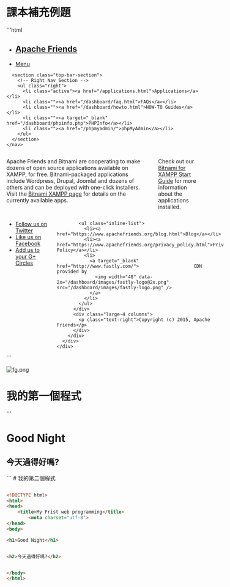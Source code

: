 # 課本補充例題

'''html
<!DOCTYPE html PUBLIC "-//W3C//DTD XHTML 1.0 Transitional//EN" "http://www.w3.org/TR/xhtml1/DTD/xhtml1-transitional.dtd">
<html xmlns="http://www.w3.org/1999/xhtml">
<head>
<meta http-equiv="Content-Type" content="text/html; charset=utf-8" />
  <title>Bitnami: Open Source. Simplified</title>
  <link href="bitnami.css" media="all" rel="Stylesheet" type="text/css" /> 
  <link href="/dashboard/stylesheets/all.css" rel="stylesheet" type="text/css" />
</head>
<body>
  <div class="contain-to-grid">
    <nav class="top-bar" data-topbar>
      <ul class="title-area">
        <li class="name">
          <h1><a href="/dashboard/index.html">Apache Friends</a></h1>
        </li>
        <li class="toggle-topbar menu-icon">
          <a href="#">
            <span>Menu</span>
          </a>
        </li>
      </ul>

      <section class="top-bar-section">
        <!-- Right Nav Section -->
        <ul class="right">
          <li class="active"><a href="/applications.html">Applications</a></li>
          <li class=""><a href="/dashboard/faq.html">FAQs</a></li>
          <li class=""><a href="/dashboard/howto.html">HOW-TO Guides</a></li>
          <li class=""><a target="_blank" href="/dashboard/phpinfo.php">PHPInfo</a></li>
          <li class=""><a href="/phpmyadmin/">phpMyAdmin</a></li>
        </ul>
      </section>
    </nav>
  </div>
  <div id="wrapper">
    <div class="hero">
       <div class="row">
         <div class="large-12 columns">
            <p>Apache Friends and Bitnami are cooperating to make dozens of open source applications available on XAMPP, for free. Bitnami-packaged applications include Wordpress, Drupal, Joomla! and dozens of others and can be deployed with one-click installers. Visit the <a href="https://bitnami.com/xampp?utm_source=bitnami&utm_medium=installer&utm_campaign=XAMPP%2BModule" target="_blank">Bitnami XAMPP page</a> for details on the currently available apps.</p><br/>
            <p>Check out our <a href="https://www.apachefriends.org/bitnami_for_xampp.html" target="_blank" >Bitnami for XAMPP Start Guide</a> for more information about the applications installed.</p>
         </div>
       </div>
    </div>
    <div id="lowerContainer" class="row">
      <div id="content" class="large-12 columns">
          <!-- @@BITNAMI_MODULE_PLACEHOLDER@@ -->
      </div>
    </div>
  </div>
  <footer>
    <div class="row">
      <div class="large-12 columns">
        <div class="row">
          <div class="large-8 columns">
            <ul class="social">
              <li class="twitter"><a href="https://twitter.com/apachefriends">Follow us on Twitter</a></li>
              <li class="facebook"><a href="https://www.facebook.com/we.are.xampp">Like us on Facebook</a></li>
              <li class="google"><a href="https://plus.google.com/+xampp/posts">Add us to your G+ Circles</a></li>
            </ul>

            <ul class="inline-list">
              <li><a href="https://www.apachefriends.org/blog.html">Blog</a></li>
              <li><a href="https://www.apachefriends.org/privacy_policy.html">Privacy Policy</a></li>
              <li>
                <a target="_blank" href="http://www.fastly.com/">                    CDN provided by
                  <img width="48" data-2x="/dashboard/images/fastly-logo@2x.png" src="/dashboard/images/fastly-logo.png" />
                </a>
              </li>
            </ul>
          </div>
          <div class="large-4 columns">
            <p class="text-right">Copyright (c) 2015, Apache Friends</p>
          </div>
        </div>
      </div>
    </div>
  </footer>
</body>
</html>
```

![fg.png](fg.png)

# 我的第一個程式
'''
<!DOCTYPE html>
<html>
<head>
    <title>My Frist web programming</title>
</head>
<body>

<h1>Good Night</h1>


<h2>今天過得好嗎?</h2>


</body>
</html>
```
# 我的第二個程式

```html

<!DOCTYPE html>
<html>
<head>
    <title>My Frist web programming</title>
        <meta charset="utf-8">
</head>
<body>

<h1>Good Night</h1>


<h2>今天過得好嗎?</h2>


</body>
</html>

```
